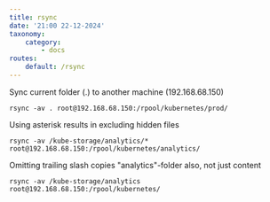 ```yaml
---
title: rsync
date: '21:00 22-12-2024'
taxonomy:
    category:
        - docs
routes:
    default: /rsync
---
```


Sync current folder (.) to another machine (192.168.68.150)

    rsync -av . root@192.168.68.150:/rpool/kubernetes/prod/

Using asterisk results in excluding hidden files  

    rsync -av /kube-storage/analytics/* root@192.168.68.150:/rpool/kubernetes/analytics/

Omitting trailing slash copies "analytics"-folder also, not just content 

    rsync -av /kube-storage/analytics root@192.168.68.150:/rpool/kubernetes/
